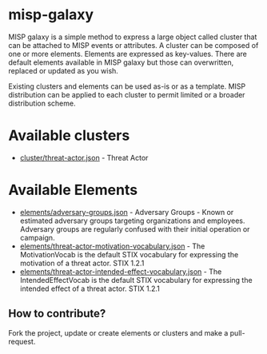 # misp-galaxy

MISP galaxy is a simple method to express a large object called cluster that can be attached to MISP events or
attributes. A cluster can be composed of one or more elements. Elements are expressed as key-values. There
are default elements available in MISP galaxy but those can overwritten, replaced or updated as you wish.

Existing clusters and elements can be used as-is or as a template. MISP distribution can be applied
to each cluster to permit limited or a broader distribution scheme.

# Available clusters

- [cluster/threat-actor.json](cluster/threat-actor.json) - Threat Actor

# Available Elements

- [elements/adversary-groups.json](elements/apt-groups.json) - Adversary Groups - Known or estimated adversary groups targeting organizations and employees. Adversary groups are regularly confused with their initial operation or campaign.
- [elements/threat-actor-motivation-vocabulary.json](elements/threat-actor-motivation-vocabulary.json) - The MotivationVocab is the default STIX vocabulary for expressing the motivation of a threat actor. STIX 1.2.1
- [elements/threat-actor-intended-effect-vocabulary.json](elements/threat-actor-intended-effect-vocabulary.json) - The IntendedEffectVocab is the default STIX vocabulary for expressing the intended effect of a threat actor. STIX 1.2.1

## How to contribute?

Fork the project, update or create elements or clusters and make a pull-request.

